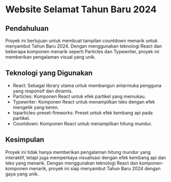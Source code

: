 # Website Selamat Tahun Baru 2024

## Pendahuluan

Proyek ini bertujuan untuk membuat tampilan countdown menarik untuk menyambut Tahun Baru 2024. Dengan menggunakan teknologi React dan beberapa komponen menarik seperti Particles dan Typewriter, proyek ini memberikan pengalaman visual yang unik.

## Teknologi yang Digunakan

- React: Sebagai library utama untuk membangun antarmuka pengguna yang responsif dan dinamis.
- Particles: Komponen React untuk efek partikel yang memukau.
- Typewriter: Komponen React untuk menampilkan teks dengan efek mengetik yang keren.
- tsparticles-preset-fireworks: Preset untuk efek kembang api pada partikel.
- Countdown: Komponen React untuk menampilkan hitung mundur.

## Kesimpulan

Proyek ini tidak hanya memberikan pengalaman hitung mundur yang interaktif, tetapi juga memperkaya visualisasi dengan efek kembang api dan teks yang menarik. Dengan menggunakan teknologi React dan komponen-komponen menarik, proyek ini siap menyambut Tahun Baru 2024 dengan gaya yang unik.
